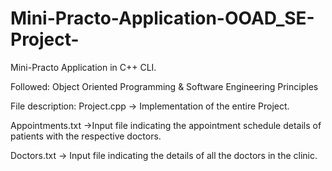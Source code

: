 # Mini-Practo-Application-OOAD_SE-Project-

Mini-Practo Application in C++ CLI.

 Followed: Object Oriented Programming & Software Engineering Principles 
 
 File description:
 Project.cpp -> Implementation of the entire Project.
 
 Appointments.txt ->Input file indicating the appointment schedule details of patients with the respective doctors.
 
 Doctors.txt -> Input file indicating the details of all the doctors in the clinic.
